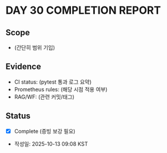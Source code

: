 # DAY 30 COMPLETION REPORT

## Scope
- (간단히 범위 기입)

## Evidence
- CI status: (pytest 통과 로그 요약)
- Prometheus rules: (해당 시점 적용 여부)
- RAG/WF: (관련 커밋/태그)

## Status
- [x] Complete (증빙 보강 필요)
- 작성일: 2025-10-13 09:08 KST

